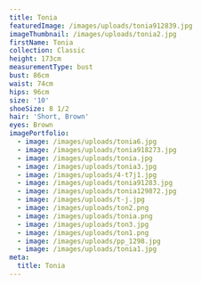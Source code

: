 ```yaml
---
title: Tonia
featuredImage: /images/uploads/tonia912839.jpg
imageThumbnail: /images/uploads/tonia2.jpg
firstName: Tonia
collection: Classic
height: 173cm
measurementType: bust
bust: 86cm
waist: 74cm
hips: 96cm
size: '10'
shoeSize: 8 1/2
hair: 'Short, Brown'
eyes: Brown
imagePortfolio:
  - image: /images/uploads/tonia6.jpg
  - image: /images/uploads/tonia918273.jpg
  - image: /images/uploads/tonia.jpg
  - image: /images/uploads/tonia3.jpg
  - image: /images/uploads/4-t7j1.jpg
  - image: /images/uploads/tonia91283.jpg
  - image: /images/uploads/tonia129872.jpg
  - image: /images/uploads/t-j.jpg
  - image: /images/uploads/ton2.png
  - image: /images/uploads/tonia.png
  - image: /images/uploads/ton3.jpg
  - image: /images/uploads/ton1.png
  - image: /images/uploads/pp_1298.jpg
  - image: /images/uploads/tonia1.jpg
meta:
  title: Tonia
---
```


